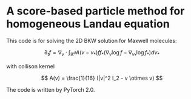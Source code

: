 # A score-based particle method for homogeneous Landau equation

This code is for solving the 2D BKW solution for Maxwell molecules:

$$
\partial_t f = \nabla_v \cdot \int_{\mathbb{R}^d} A(v-v_* ) f f_* (\nabla_v \log f - \nabla_{v_* } \log f_* ) dv_*
$$

with collison kernel

$$
A(v) = \frac{1}{16}  (|v|^2 I_2 - v \otimes v)
$$

The code is written by PyTorch 2.0.
